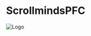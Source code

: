 # ScrollmindsPFC

![Logo]([https://example.com/images/logo.png](https://github.com/alvaro05p/ScrollmindsPFC/blob/main/scrollMinds/public_html/img/scrollminds.jpeg))
